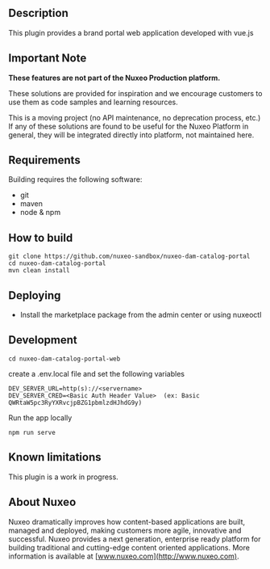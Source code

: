 ## Description
This plugin provides a brand portal web application developed with vue.js

## Important Note

**These features are not part of the Nuxeo Production platform.**

These solutions are provided for inspiration and we encourage customers to use them as code samples and learning resources.

This is a moving project (no API maintenance, no deprecation process, etc.) If any of these solutions are found to be useful for the Nuxeo Platform in general, they will be integrated directly into platform, not maintained here.

## Requirements
Building requires the following software:
- git
- maven
- node & npm

## How to build
```
git clone https://github.com/nuxeo-sandbox/nuxeo-dam-catalog-portal
cd nuxeo-dam-catalog-portal
mvn clean install
```

## Deploying
* Install the marketplace package from the admin center or using nuxeoctl

## Development

```
cd nuxeo-dam-catalog-portal-web
```

create a .env.local file and set the following variables

```
DEV_SERVER_URL=http(s)://<servername>
DEV_SERVER_CRED=<Basic Auth Header Value>  (ex: Basic QWRtaW5pc3RyYXRvcjpBZG1pbmlzdHJhdG9y)
```

Run the app locally
```
npm run serve
```

## Known limitations
This plugin is a work in progress.

## About Nuxeo
Nuxeo dramatically improves how content-based applications are built, managed and deployed, making customers more agile, innovative and successful. Nuxeo provides a next generation, enterprise ready platform for building traditional and cutting-edge content oriented applications. More information is available at [www.nuxeo.com](http://www.nuxeo.com).

